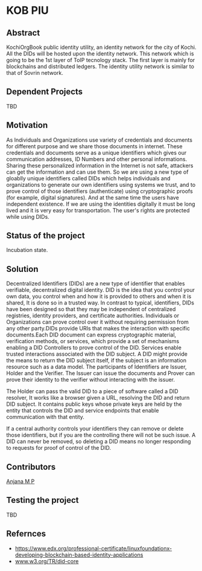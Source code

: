 # KOB PIU

## Abstract

KochiOrgBook public identity utility, an identity network for the city of Kochi. All the DIDs will be hosted upon the identity network. This network which is going to be the 1st layer of ToIP tecnology stack. The first layer is mainly for blockchains and distributed ledgers. The identity utility network is similar to that of Sovrin network.

## Dependent Projects
TBD
## Motivation

As Individuals and Organizations use variety of credentials and documents for different purpose and we share those documents in internet. These credentials and documents serve as a unique identifiers which gives our communication addresses, ID Numbers and other personal informations. Sharing these personalized information in the Internet is not safe, attackers can get the information and can use them.  So we are using a new type of gloablly unique identifiers called DIDs which helps individuals and organizations to generate our own identifiers using systems we trust, and to prove control of those identifiers (authenticate) using cryptographic proofs (for example, digital signatures).
And at the same time the users have independent existence. If we are using the identities digitally it must be long lived and it is very easy for transportation. The user's rights are protected while using DIDs. 
## Status of the project

Incubation state.

## Solution

Decentralized Identifiers (DIDs) are a new type of identifier that enables verifiable, decentralized digital identity. DID is the idea that you control your own data, you control when and how it is provided to others and when it is shared, It is done so in a trusted way. In contrast to typical, identifiers, DIDs have been designed so that they may be independent of centralized registries, identity providers, and certificate authorities. Individuals or Organizations can prove control over it without requiring permission from any other party.DIDs provide URIs that makes the interaction with specific documents.Each DID document can express cryptographic material, verification methods, or services, which provide a set of mechanisms enabling a DID Controllers to prove control of the DID. Services enable trusted interactions associated with the DID subject. A DID might provide the means to return the DID subject itself, if the subject is an information resource such as a data model. The  participants of Identifiers are Issuer, Holder and the Verifier. The Issuer can issue the documents and Prover can prove their identity to the verifier without interacting with the issuer. 

The Holder can pass the valid DID to a piece of software called a DID resolver, It works like a browser given a URL, resolving the DID and return DID subject. It contains public keys whose private keys are held by the entity that controls the DID and service endpoints that enable communication with that entity.

If a central authority controls your identifiers they can remove or delete those identifiers, but if you are the controlling there will not be such issue. A DID can never be removed, so deleting a DID means no longer responding to requests for proof of control of the DID.

## Contributors
[Anjana M P](https://github.com/Anjana-mp/KOBPIU/blob/master/Readme.md)

## Testing the project

TBD

## Refernces
*    https://www.edx.org/professional-certificate/linuxfoundationx-developing-blockchain-based-identity-applications
* www.w3.org/TR/did-core
